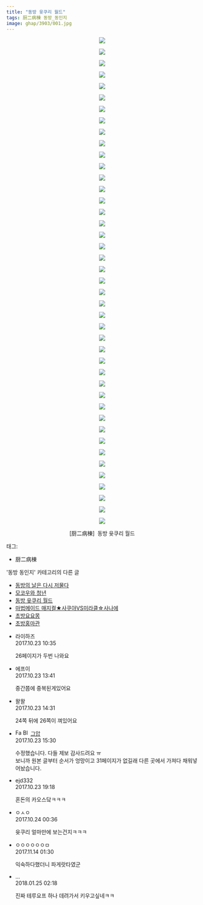 ```yaml
---
title: "동방 윳쿠리 월드"
tags: 厨二病棟 동방_동인지
image: ghap/3903/001.jpg
---
```

<div class="article">
<p style="text-align: center; clear: none; float: none;"><img src="{{ site.nasurl }}/ghap/3903/001.jpg"/></p>
<p style="text-align: center; clear: none; float: none;"><img src="{{ site.nasurl }}/ghap/3903/002.jpg"/></p>
<p style="text-align: center; clear: none; float: none;"><img src="{{ site.nasurl }}/ghap/3903/003.jpg"/></p>
<p style="text-align: center; clear: none; float: none;"><img src="{{ site.nasurl }}/ghap/3903/004.jpg"/></p>
<p style="text-align: center; clear: none; float: none;"><img src="{{ site.nasurl }}/ghap/3903/005.jpg"/></p>
<p style="text-align: center; clear: none; float: none;"><img src="{{ site.nasurl }}/ghap/3903/006.jpg"/></p>
<p style="text-align: center; clear: none; float: none;"><img src="{{ site.nasurl }}/ghap/3903/007.jpg"/></p>
<p style="text-align: center; clear: none; float: none;"><img src="{{ site.nasurl }}/ghap/3903/008.jpg"/></p>
<p style="text-align: center; clear: none; float: none;"><img src="{{ site.nasurl }}/ghap/3903/009.jpg"/></p>
<p style="text-align: center; clear: none; float: none;"><img src="{{ site.nasurl }}/ghap/3903/010.jpg"/></p>
<p style="text-align: center; clear: none; float: none;"><img src="{{ site.nasurl }}/ghap/3903/011.jpg"/></p>
<p style="text-align: center; clear: none; float: none;"><img src="{{ site.nasurl }}/ghap/3903/012.jpg"/></p>
<p style="text-align: center; clear: none; float: none;"><img src="{{ site.nasurl }}/ghap/3903/013.jpg"/></p>
<p style="text-align: center; clear: none; float: none;"><img src="{{ site.nasurl }}/ghap/3903/014.jpg"/></p>
<p style="text-align: center; clear: none; float: none;"><img src="{{ site.nasurl }}/ghap/3903/015.jpg"/></p>
<p style="text-align: center; clear: none; float: none;"><img src="{{ site.nasurl }}/ghap/3903/016.jpg"/></p>
<p style="text-align: center; clear: none; float: none;"><img src="{{ site.nasurl }}/ghap/3903/017.jpg"/></p>
<p style="text-align: center; clear: none; float: none;"><img src="{{ site.nasurl }}/ghap/3903/018.jpg"/></p>
<p style="text-align: center; clear: none; float: none;"><img src="{{ site.nasurl }}/ghap/3903/019.jpg"/></p>
<p style="text-align: center; clear: none; float: none;"><img src="{{ site.nasurl }}/ghap/3903/020.jpg"/></p>
<p style="text-align: center; clear: none; float: none;"><img src="{{ site.nasurl }}/ghap/3903/021.jpg"/></p>
<p style="text-align: center; clear: none; float: none;"><img src="{{ site.nasurl }}/ghap/3903/022.jpg"/></p>
<p style="text-align: center; clear: none; float: none;"><img src="{{ site.nasurl }}/ghap/3903/023.jpg"/></p>
<p style="text-align: center; clear: none; float: none;"><img src="{{ site.nasurl }}/ghap/3903/024.jpg"/></p>
<p style="text-align: center; clear: none; float: none;"><img src="{{ site.nasurl }}/ghap/3903/025.jpg"/></p>
<p style="text-align: center; clear: none; float: none;"><img src="{{ site.nasurl }}/ghap/3903/026.jpg"/></p>
<p style="text-align: center; clear: none; float: none;"><img src="{{ site.nasurl }}/ghap/3903/027.jpg"/></p>
<p style="text-align: center; clear: none; float: none;"><img src="{{ site.nasurl }}/ghap/3903/028.jpg"/></p>
<p style="text-align: center; clear: none; float: none;"><img src="{{ site.nasurl }}/ghap/3903/029.jpg"/></p>
<p style="text-align: center; clear: none; float: none;"><img src="{{ site.nasurl }}/ghap/3903/030.jpg"/></p>
<p style="text-align: center; clear: none; float: none;"><img src="{{ site.nasurl }}/ghap/3903/031.jpg"/></p>
<p style="text-align: center; clear: none; float: none;"><img src="{{ site.nasurl }}/ghap/3903/032.jpg"/></p>
<p style="text-align: center; clear: none; float: none;"><img src="{{ site.nasurl }}/ghap/3903/033.png"/></p>
<p style="text-align: center; clear: none; float: none;"><img src="{{ site.nasurl }}/ghap/3903/034.jpg"/></p>
<p style="text-align: center; clear: none; float: none;"><img src="{{ site.nasurl }}/ghap/3903/035.jpg"/></p>
<p style="text-align: center; clear: none; float: none;"><img src="{{ site.nasurl }}/ghap/3903/036.jpg"/></p>
<p style="text-align: center; clear: none; float: none;"><img src="{{ site.nasurl }}/ghap/3903/037.jpg"/></p>
<p style="text-align: center; clear: none; float: none;"><img src="{{ site.nasurl }}/ghap/3903/038.jpg"/></p>
<p style="text-align: center; clear: none; float: none;"><img src="{{ site.nasurl }}/ghap/3903/039.jpg"/></p>
<p style="text-align: center; clear: none; float: none;"><img src="{{ site.nasurl }}/ghap/3903/040.jpg"/></p>
<p style="text-align: center; clear: none; float: none;"><img src="{{ site.nasurl }}/ghap/3903/041.jpg"/></p>
<p style="text-align: center; clear: none; float: none;"><img src="{{ site.nasurl }}/ghap/3903/042.jpg"/></p>
<p style="text-align: center; clear: none; float: none;"><img src="{{ site.nasurl }}/ghap/3903/043.jpg"/></p>
<p style="text-align: center; clear: none; float: none;">[厨二病棟]  동방 윳쿠리 월드</p>
</div><div class="tagTrail">
<p>태그: </p>
<ul>
<li>厨二病棟</li>
</ul>
</div><div class="another">
<p>'동방 동인지' 카테고리의 다른 글</p>
<ul>
<li><a href="/2017-10-23-ghap_3905">동방의 날은 다시 저물다</a></li>
<li><a href="/2017-10-23-ghap_3904">모코우와 청년</a></li>
<li><a href="/2017-10-23-ghap_3903">동방 윳쿠리 월드</a></li>
<li><a href="/2017-10-23-ghap_3902">마법메이드 매지컬★사쿠야VS미라클☆사나에</a></li>
<li><a href="/2017-10-22-ghap_3895">초방요요몽</a></li>
<li><a href="/2017-10-22-ghap_3894">초방홍마관</a></li>
</ul>
</div><div class="cb_module cb_fluid">
<div class="cb_wrt cb_profile">
<div class="comment">
<ul>
<li class="cb_thumb_off" id="comment15112324">
<div class="cb_comment_area">
<div class="cb_info_area">
<div class="cb_section">
<span class="cb_nick_name">라이하즈</span>
</div>
<div class="cb_section">
<span class="cb_date">2017.10.23 10:35 </span>
</div>
</div>
<div class="cb_dsc_comment">
<p class="cb_dsc">
											26페이지가 두번 나와요
										</p>
</div>
</div></li>
<li class="cb_thumb_off" id="comment15112432">
<div class="cb_comment_area">
<div class="cb_info_area">
<div class="cb_section">
<span class="cb_nick_name">에프이</span>
</div>
<div class="cb_section">
<span class="cb_date">2017.10.23 13:41 </span>
</div>
</div>
<div class="cb_dsc_comment">
<p class="cb_dsc">
											중간쯤에 중복된게있어요
										</p>
</div>
</div></li>
<li class="cb_thumb_off" id="comment15112513">
<div class="cb_comment_area">
<div class="cb_info_area">
<div class="cb_section">
<span class="cb_nick_name">왈왈</span>
</div>
<div class="cb_section">
<span class="cb_date">2017.10.23 14:31 </span>
</div>
</div>
<div class="cb_dsc_comment">
<p class="cb_dsc">
											24쪽 뒤에 26쪽이 껴있어요
										</p>
</div>
</div></li>
<li class="cb_thumb_off" id="comment15112620">
<div class="cb_comment_area">
<div class="cb_info_area">
<div class="cb_section">
<span class="cb_nick_name"><img alt="Favicon of https://ghaptouhou.tistory.com" height="16" onerror="this.onerror=null;this.parentNode.removeChild(this)" src="https://ghaptouhou.tistory.com/favicon.ico" width="16"/> <img alt="BlogIcon" height="16" onerror="this.parentNode.removeChild(this)" src="https://ghaptouhou.tistory.com/index.gif" width="16"/> <a href="https://ghaptouhou.tistory.com" onclick="return openLinkInNewWindow(this)"> 그압</a><span class="tistoryProfileLayerTrigger" onclick='TistoryProfile.show(event, this, {"title":"\uc800\uae30 \uc774\uac70 \ub098\uc911\uc5d0 \uc218\uc815 \uac00\ub2a5\ud558\ub098\uc694","url":"https:\/\/ghap.tistory.com","nickname":"\uadf8\uc555","items":[]}); return false;'></span></span>
</div>
<div class="cb_section">
<span class="cb_date">2017.10.23 15:30 </span>
</div>
</div>
<div class="cb_dsc_comment">
<p class="cb_dsc">
											수정했습니다. 다들 제보 감사드려요 ㅠ<br/>
보니까 원본 글부터 순서가 엉망이고 31페이지가 없길래 다른 곳에서 가져다 채워넣어놨습니다.
										</p>
</div>
</div></li>
<li class="cb_thumb_off" id="comment15112750">
<div class="cb_comment_area">
<div class="cb_info_area">
<div class="cb_section">
<span class="cb_nick_name">ejd332</span>
</div>
<div class="cb_section">
<span class="cb_date">2017.10.23 19:18 </span>
</div>
</div>
<div class="cb_dsc_comment">
<p class="cb_dsc">
											혼돈의 카오스닼ㅋㅋㅋ
										</p>
</div>
</div></li>
<li class="cb_thumb_off" id="comment15112964">
<div class="cb_comment_area">
<div class="cb_info_area">
<div class="cb_section">
<span class="cb_nick_name">ㅇㅅㅇ</span>
</div>
<div class="cb_section">
<span class="cb_date">2017.10.24 00:36 </span>
</div>
</div>
<div class="cb_dsc_comment">
<p class="cb_dsc">
											윳쿠리 얼마만에 보는건지ㅋㅋㅋ
										</p>
</div>
</div></li>
<li class="cb_thumb_off" id="comment15128855">
<div class="cb_comment_area">
<div class="cb_info_area">
<div class="cb_section">
<span class="cb_nick_name">ㅇㅇㅇㅇㅇㅇㅁ</span>
</div>
<div class="cb_section">
<span class="cb_date">2017.11.14 01:30 </span>
</div>
</div>
<div class="cb_dsc_comment">
<p class="cb_dsc">
											익숙하다했더니 파게랏타였군
										</p>
</div>
</div></li>
<li class="cb_thumb_off" id="comment15182325">
<div class="cb_comment_area">
<div class="cb_info_area">
<div class="cb_section">
<span class="cb_nick_name">...</span>
</div>
<div class="cb_section">
<span class="cb_date">2018.01.25 02:18 </span>
</div>
</div>
<div class="cb_dsc_comment">
<p class="cb_dsc">
											진짜 테루요프 하나 데려가서 키우고싶네ㅋㅋ
										</p>
</div>
</div></li>
</ul>
</div>
</div><!-- commentList close -->
</div>